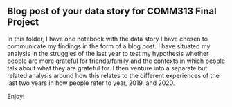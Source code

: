 ## Blog post of your data story for COMM313 Final Project

In this folder, I have one notebook with the data story I have chosen to communicate my findings in the form of a blog post. I have situated my analysis in the struggles of the last year to test my hypothesis whether people are more grateful for friends/family and the contexts in which people talk about what they are grateful for.  I then venture into a separate but related analysis around how this relates to the different experiences of the last two years in how people refer to year, 2019, and 2020. 

Enjoy!